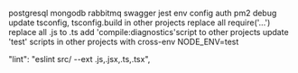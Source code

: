postgresql
mongodb
rabbitmq
swagger
jest
env
config
auth
pm2
debug
update tsconfig, tsconfig.build in other projects
replace all require('...')
replace all .js to .ts
add 'compile:diagnostics'script to other projects
update 'test' scripts in other projects with cross-env NODE_ENV=test

"lint": "eslint src/ --ext .js,.jsx,.ts,.tsx",
